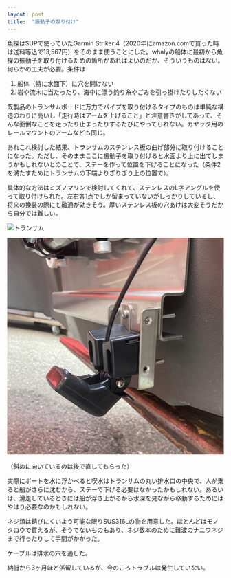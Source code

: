 ```yaml
---
layout: post
title:  "振動子の取り付け"
---
```


魚探はSUPで使っていたGarmin Striker 4（2020年にamazon.comで買った時は送料等込で13,567円）をそのまま使うことにした。whalyの船体に最初から魚探の振動子を取り付けるための箇所があればよいのだが、そういうものはない。何らかの工夫が必要。条件は

1. 船体（特に水面下）に穴を開けない
2. 岩や流木に当たったり、海中に漂う釣り糸やごみを引っ掛けたりしたくない

既製品のトランサムボードに万力でパイプを取り付けるタイプのものは単純な構造のわりに高いし「走行時はアームを上げること」と注意書きがしてあって、そんな面倒なことを走ったり止まったりするたびにやってられない。カヤック用のレールマウントのアームなども同じ。

あれこれ検討した結果、トランサムのステンレス板の曲げ部分に取り付けることになった。ただし、そのままここに振動子を取り付けると水面より上に出てしまうかもしれないとのことで、ステーを作って位置を下げることになった（条件2を満たすためにトランサムの下端よりぎりぎり上の位置で）。

具体的な方法はミズノマリンで検討してくれて、ステンレスのL字アングルを使って取り付けられた。左右各1点でしか留まっていないがしっかりしているし、将来の換装の際にも融通が効きそう。厚いステンレス板の穴あけは大変そうだから自分では難しい。

![トランサム](/assets/transom.png)

![振動子](/assets/IMG_1376.JPG)

（斜めに向いているのは後で直してもらった）

実際にボートを水に浮かべると喫水はトランサムの丸い排水口の中央で、人が乗ると船がさらに沈むから、ステーで下げる必要はなかったかもしれない。あるいは、滑走しているときには船が浮き上がるから水深を見ながら移動するためにはやはり必要なのかもしれない。

ネジ類は錆びにくいよう可能な限りSUS316Lの物を用意した。ほとんどはモノタロウで買えるが、そうでないものもあり、ネジ数本のために難波のナニワネジまで行ったりして手間がかかった。

ケーブルは排水の穴を通した。

納艇から3ヶ月ほど係留しているが、今のころトラブルは発生していない。
